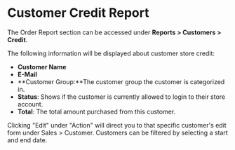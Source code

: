Customer Credit Report
======================

The Order Report section can be accessed under **Reports > Customers > Credit**.

The following information will be displayed about customer store credit:

- **Customer Name**
- **E-Mail**
- **Customer Group:**The customer group the customer is categorized in.
- **Status**: Shows if the customer is currently allowed to login to their store account.
- **Total**: The total amount purchased from this customer.

Clicking "Edit" under "Action" will direct you to that specific customer's edit form under Sales > Customer. Customers can be filtered by selecting a start and end date.
